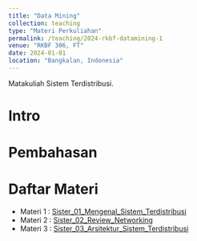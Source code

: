 ```yaml
---
title: "Data Mining"
collection: teaching
type: "Materi Perkuliahan"
permalink: /teaching/2024-rkbf-datamining-1
venue: "RKBF 306, FT"
date: 2024-01-01
location: "Bangkalan, Indonesia"
---
```


Matakuliah Sistem Terdistribusi.

Intro
======

Pembahasan
======

Daftar Materi
======
* Materi 1 : [Sister_01_Mengenal_Sistem_Terdistribusi](http://d33p-git.github.io/akademik/files/2022_Sister_01_Mengenal_Sistem_Terdistribusi.pdf) 
* Materi 2 : [Sister_02_Review_Networking](http://d33p-git.github.io/akademik/files/2022_Sister_02_Review_Networking.pdf)
* Materi 3 : [Sister_03_Arsitektur_Sistem_Terdistribusi](http://d33p-git.github.io/akademik/files/2022_Sister_03_Arsitektur_Sistem_Terdistribusi.pdf)